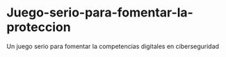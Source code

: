 # Juego-serio-para-fomentar-la-proteccion
Un juego serio para fomentar la competencias digitales en ciberseguridad 
